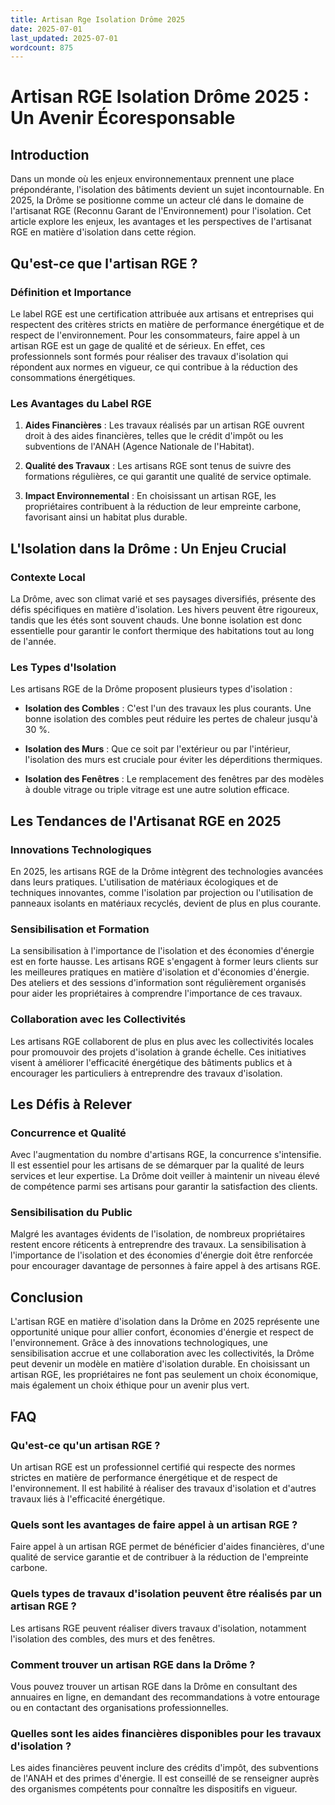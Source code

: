 ```yaml
---
title: Artisan Rge Isolation Drôme 2025
date: 2025-07-01
last_updated: 2025-07-01
wordcount: 875
---
```


# Artisan RGE Isolation Drôme 2025 : Un Avenir Écoresponsable

## Introduction

Dans un monde où les enjeux environnementaux prennent une place prépondérante, l'isolation des bâtiments devient un sujet incontournable. En 2025, la Drôme se positionne comme un acteur clé dans le domaine de l'artisanat RGE (Reconnu Garant de l'Environnement) pour l'isolation. Cet article explore les enjeux, les avantages et les perspectives de l'artisanat RGE en matière d'isolation dans cette région.

## Qu'est-ce que l'artisan RGE ?

### Définition et Importance

Le label RGE est une certification attribuée aux artisans et entreprises qui respectent des critères stricts en matière de performance énergétique et de respect de l'environnement. Pour les consommateurs, faire appel à un artisan RGE est un gage de qualité et de sérieux. En effet, ces professionnels sont formés pour réaliser des travaux d'isolation qui répondent aux normes en vigueur, ce qui contribue à la réduction des consommations énergétiques.

### Les Avantages du Label RGE

1. **Aides Financières** : Les travaux réalisés par un artisan RGE ouvrent droit à des aides financières, telles que le crédit d'impôt ou les subventions de l'ANAH (Agence Nationale de l'Habitat).
   
2. **Qualité des Travaux** : Les artisans RGE sont tenus de suivre des formations régulières, ce qui garantit une qualité de service optimale.

3. **Impact Environnemental** : En choisissant un artisan RGE, les propriétaires contribuent à la réduction de leur empreinte carbone, favorisant ainsi un habitat plus durable.

## L'Isolation dans la Drôme : Un Enjeu Crucial

### Contexte Local

La Drôme, avec son climat varié et ses paysages diversifiés, présente des défis spécifiques en matière d'isolation. Les hivers peuvent être rigoureux, tandis que les étés sont souvent chauds. Une bonne isolation est donc essentielle pour garantir le confort thermique des habitations tout au long de l'année.

### Les Types d'Isolation

Les artisans RGE de la Drôme proposent plusieurs types d'isolation :

- **Isolation des Combles** : C'est l'un des travaux les plus courants. Une bonne isolation des combles peut réduire les pertes de chaleur jusqu'à 30 %.

- **Isolation des Murs** : Que ce soit par l'extérieur ou par l'intérieur, l'isolation des murs est cruciale pour éviter les déperditions thermiques.

- **Isolation des Fenêtres** : Le remplacement des fenêtres par des modèles à double vitrage ou triple vitrage est une autre solution efficace.

## Les Tendances de l'Artisanat RGE en 2025

### Innovations Technologiques

En 2025, les artisans RGE de la Drôme intègrent des technologies avancées dans leurs pratiques. L'utilisation de matériaux écologiques et de techniques innovantes, comme l'isolation par projection ou l'utilisation de panneaux isolants en matériaux recyclés, devient de plus en plus courante.

### Sensibilisation et Formation

La sensibilisation à l'importance de l'isolation et des économies d'énergie est en forte hausse. Les artisans RGE s'engagent à former leurs clients sur les meilleures pratiques en matière d'isolation et d'économies d'énergie. Des ateliers et des sessions d'information sont régulièrement organisés pour aider les propriétaires à comprendre l'importance de ces travaux.

### Collaboration avec les Collectivités

Les artisans RGE collaborent de plus en plus avec les collectivités locales pour promouvoir des projets d'isolation à grande échelle. Ces initiatives visent à améliorer l'efficacité énergétique des bâtiments publics et à encourager les particuliers à entreprendre des travaux d'isolation.

## Les Défis à Relever

### Concurrence et Qualité

Avec l'augmentation du nombre d'artisans RGE, la concurrence s'intensifie. Il est essentiel pour les artisans de se démarquer par la qualité de leurs services et leur expertise. La Drôme doit veiller à maintenir un niveau élevé de compétence parmi ses artisans pour garantir la satisfaction des clients.

### Sensibilisation du Public

Malgré les avantages évidents de l'isolation, de nombreux propriétaires restent encore réticents à entreprendre des travaux. La sensibilisation à l'importance de l'isolation et des économies d'énergie doit être renforcée pour encourager davantage de personnes à faire appel à des artisans RGE.

## Conclusion

L'artisan RGE en matière d'isolation dans la Drôme en 2025 représente une opportunité unique pour allier confort, économies d'énergie et respect de l'environnement. Grâce à des innovations technologiques, une sensibilisation accrue et une collaboration avec les collectivités, la Drôme peut devenir un modèle en matière d'isolation durable. En choisissant un artisan RGE, les propriétaires ne font pas seulement un choix économique, mais également un choix éthique pour un avenir plus vert.

## FAQ

### Qu'est-ce qu'un artisan RGE ?

Un artisan RGE est un professionnel certifié qui respecte des normes strictes en matière de performance énergétique et de respect de l'environnement. Il est habilité à réaliser des travaux d'isolation et d'autres travaux liés à l'efficacité énergétique.

### Quels sont les avantages de faire appel à un artisan RGE ?

Faire appel à un artisan RGE permet de bénéficier d'aides financières, d'une qualité de service garantie et de contribuer à la réduction de l'empreinte carbone.

### Quels types de travaux d'isolation peuvent être réalisés par un artisan RGE ?

Les artisans RGE peuvent réaliser divers travaux d'isolation, notamment l'isolation des combles, des murs et des fenêtres.

### Comment trouver un artisan RGE dans la Drôme ?

Vous pouvez trouver un artisan RGE dans la Drôme en consultant des annuaires en ligne, en demandant des recommandations à votre entourage ou en contactant des organisations professionnelles.

### Quelles sont les aides financières disponibles pour les travaux d'isolation ?

Les aides financières peuvent inclure des crédits d'impôt, des subventions de l'ANAH et des primes d'énergie. Il est conseillé de se renseigner auprès des organismes compétents pour connaître les dispositifs en vigueur.